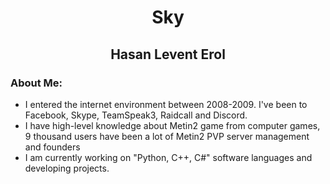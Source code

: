 <h1 align="center">Sky</h1>
<h2 align="center">Hasan Levent Erol</h2>

<h3>About Me:</h3>
<ul>
  <li>I entered the internet environment between 2008-2009. I've been to Facebook, Skype, TeamSpeak3, Raidcall and Discord.</li>
  <li>I have high-level knowledge about Metin2 game from computer games, 9 thousand users have been a lot of Metin2 PVP server management and founders</li>
  <li>I am currently working on "Python, C++, C#" software languages and developing projects.</li>
</ul>
